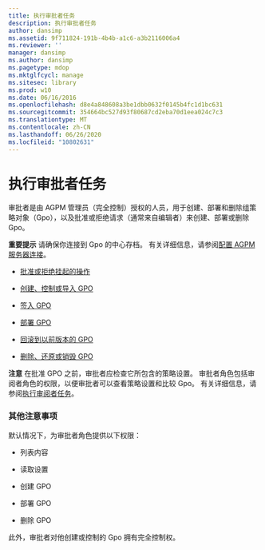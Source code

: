 ```yaml
---
title: 执行审批者任务
description: 执行审批者任务
author: dansimp
ms.assetid: 9f711824-191b-4b4b-a1c6-a3b2116006a4
ms.reviewer: ''
manager: dansimp
ms.author: dansimp
ms.pagetype: mdop
ms.mktglfcycl: manage
ms.sitesec: library
ms.prod: w10
ms.date: 06/16/2016
ms.openlocfilehash: d8e4a848608a3be1dbb0632f0145b4fc1d1bc631
ms.sourcegitcommit: 354664bc527d93f80687cd2eba70d1eea024c7c3
ms.translationtype: MT
ms.contentlocale: zh-CN
ms.lasthandoff: 06/26/2020
ms.locfileid: "10802631"
---
```

# 执行审批者任务


审批者是由 AGPM 管理员（完全控制）授权的人员，用于创建、部署和删除组策略对象（Gpo），以及批准或拒绝请求（通常来自编辑者）来创建、部署或删除 Gpo。

**重要提示** 请确保你连接到 Gpo 的中心存档。 有关详细信息，请参阅[配置 AGPM 服务器连接](configure-an-agpm-server-connection-reviewer-agpm30ops.md)。

 

-   [批准或拒绝挂起的操作](approve-or-reject-a-pending-action-agpm30ops.md)

-   [创建、控制或导入 GPO](creating-controlling-or-importing-a-gpo-editor-agpm30ops.md)

-   [签入 GPO](check-in-a-gpo-agpm30ops.md)

-   [部署 GPO](deploy-a-gpo-agpm30ops.md)

-   [回滚到以前版本的 GPO](roll-back-to-a-previous-version-of-a-gpo-agpm30ops.md)

-   [删除、还原或销毁 GPO](deleting-restoring-or-destroying-a-gpo-agpm30ops.md)

**注意** 在批准 GPO 之前，审批者应检查它所包含的策略设置。 审批者角色包括审阅者角色的权限，以便审批者可以查看策略设置和比较 Gpo。 有关详细信息，请参阅[执行审阅者任务](performing-reviewer-tasks-agpm30ops.md)。

 

### 其他注意事项

默认情况下，为审批者角色提供以下权限：

-   列表内容

-   读取设置

-   创建 GPO

-   部署 GPO

-   删除 GPO

此外，审批者对他创建或控制的 Gpo 拥有完全控制权。

 

 





